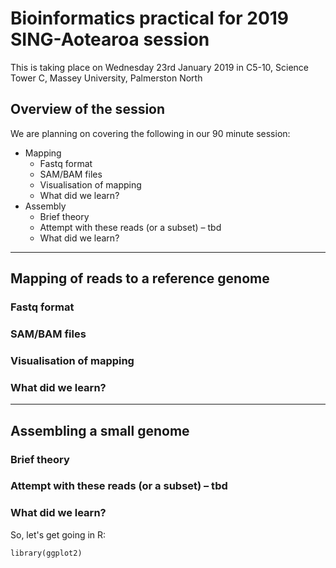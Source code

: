 <!---pjbiggs.github.io--->

# Bioinformatics practical for 2019 SING-Aotearoa session

This is taking place on Wednesday 23rd January 2019 in C5-10, Science Tower C, Massey University, Palmerston North

## Overview of the session

We are planning on covering the following in our 90 minute session:

* Mapping
    * Fastq format
    * SAM/BAM files
    * Visualisation of mapping
    * What did we learn?
* Assembly
    * Brief theory
    * Attempt with these reads (or a subset) – tbd 
    * What did we learn?

---

## Mapping of reads to a reference genome

### Fastq format



### SAM/BAM files



### Visualisation of mapping



### What did we learn?


---

## Assembling a small genome 




### Brief theory


### Attempt with these reads (or a subset) – tbd 



### What did we learn?








So, let's get going in R:

`library(ggplot2)`


